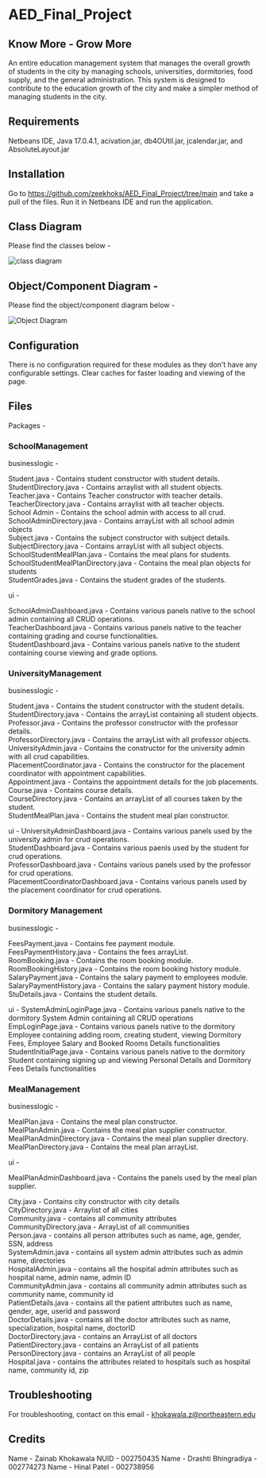 # AED_Final_Project
## Know More - Grow More
An entire education management system that manages the overall growth of students in the city by managing schools, universities, dormitories, food supply, and the general administration. This system is designed to contribute to the education growth of the city and make a simpler method of managing students in the city.

## Requirements
Netbeans IDE, Java 17.0.4.1, acivation.jar, db4OUtil.jar, jcalendar.jar, and AbsoluteLayout.jar



## Installation
Go to https://github.com/zeekhoks/AED_Final_Project/tree/main and take a pull of the files. Run it in Netbeans IDE and run the application.


## Class Diagram

Please find the classes below -

![class diagram](https://user-images.githubusercontent.com/113055786/206953645-b7bd4494-76f6-4b68-8df5-9c9b1c8b633a.png)




## Object/Component Diagram -

Please find the object/component diagram below -

![Object Diagram](https://user-images.githubusercontent.com/113055786/206953621-de524abc-10f5-4cdc-be43-f68e5c9f066a.png)


## Configuration 
There is no configuration required for these modules as they don't have any configurable settings. Clear caches for faster loading and viewing of the page.

## Files

Packages -

### SchoolManagement

businesslogic -

Student.java - Contains student constructor with student details. <br>
StudentDirectory.java - Contains arraylist with all student objects. <br>
Teacher.java - Contains Teacher constructor with teacher details. <br>
TeacherDirectory.java - Contains arraylist with all teacher objects. <br>
School Admin - Contains the school admin with access to all crud. <br>
SchoolAdminDirectory.java - Contains arrayList with all school admin objects <br>
Subject.java - Contains the subject constructor with subject details. <br>
SubjectDirectory.java - Contains arrayList with all subject objects. <br>
SchoolStudentMealPlan.java - Contains the meal plans for students. <br>
SchoolStudentMealPlanDirectory.java - Contains the meal plan objects for students <br>
StudentGrades.java - Contains the student grades of the students. <br>

ui -

SchoolAdminDashboard.java - Contains various panels native to the school admin containing all CRUD operations. <br>
TeacherDashboard.java - Contains various panels native to the teacher containing grading and course functionalities. <br>
StudentDashboard.java - Contains various panels native to the student containing course viewing and grade options. <br>

### UniversityManagement

businesslogic - 

Student.java - Contains the student constructor with the student details. <br>
StudentDirectory.java - Contains the arrayList containing all student objects. <br>
Professor.java - Contains the professor constructor with the professor details. <br>
ProfessorDirectory.java - Contains the arrayList with all professor objects. <br>
UniversityAdmin.java - Contains the constructor for the university admin with all crud capabilities. <br>
PlacementCoordinator.java - Contains the constructor for the placement coordinator with appointment capabilities. <br>
Appointment.java - Contains the appointment details for the job placements. <br>
Course.java - Contains course details.<br>
CourseDirectory.java - Contains an arrayList of all courses taken by the student.<br>
StudentMealPlan.java - Contains the student meal plan constructor. <br>


ui -
UniversityAdminDashboard.java - Contains various panels used by the university admin for crud operations. <br>
StudentDashboard.java - Contains various paenls used by the student for crud operations.<br>
ProfessorDashboard.java - Contains various panels used by the professor for crud operations. <br>
PlacementCoordinatorDashboard.java - Contains various panels used by the placement coordinator for crud operations. <br>

### Dormitory Management

businesslogic -

FeesPayment.java - Contains fee payment module. <br>
FeesPaymentHistory.java - Contains the fees arrayList. <br>
RoomBooking.java - Contains the room booking module. <br>
RoomBookingHistory.java - Contains the room booking history module. <br>
SalaryPayment.java - Contains the salary payment to employees module. <br>
SalaryPaymentHistory.java - Contains the salary payment history module. <br>
StuDetails.java - Contains the student details. <br>

ui - 
SystemAdminLoginPage.java - Contains various panels native to the dormitory System Admin containing all CRUD operations <br>
EmpLoginPage.java - Contains various panels native to the dormitory Employee containing adding room, creating student, viewing Dormitory Fees, Employee Salary and Booked Rooms Details functionalities <br>
StudentInitialPage.java - Contains various panels native to the dormitory Student containing signing up and viewing Personal Details and Dormitory Fees Details functionalities <br>

### MealManagement

businesslogic -

MealPlan.java - Contains the meal plan constructor. <br>
MealPlanAdmin.java - Contains the meal plan supplier constructor. <br>
MealPlanAdminDirectory.java - Contains the meal plan supplier directory. <br>
MealPlanDirectory.java - Contains the meal plan arrayList. <br>

ui -

MealPlanAdminDashboard.java - Contains the panels used by the meal plan supplier. <br>



City.java - Contains city constructor with city details <br>
CityDirectory.java - Arraylist of all cities <br>
Community.java - contains all community attributes <br>
CommunityDirectory.java - ArrayList of all communities <br>
Person.java - contains all person attributes such as name, age, gender, SSN, address <br>
SystemAdmin.java - contains all system admin attributes such as admin name, directories <br>
HospitalAdmin.java - contains all the hospital admin attributes such as hospital name, admin name, admin ID <br>
CommunityAdmin.java - contains all community admin attributes such as community name, community id <br>
PatientDetails.java - contains all the patient attributes such as name, gender, age, userid and password <br>
DoctorDetails.java - contains all the doctor attributes such as name, specialization, hospital name, doctorID <br>
DoctorDirectory.java - contains an ArrayList of all doctors <br>
PatientDirectory.java - contains an ArrayList of all patients <br>
PersonDirectory.java - contains an ArrayList of all people <br>
Hospital.java - contains the attributes related to hospitals such as hospital name, community id, zip <br>

## Troubleshooting
For troubleshooting, contact on this email - khokawala.z@northeastern.edu

## Credits
Name - Zainab Khokawala NUID - 002750435
Name - Drashti Bhingradiya - 002774273
Name - Hinal Patel - 002738956
